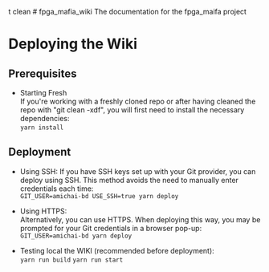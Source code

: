 t clean # fpga_mafia_wiki
The documentation for the fpga_maifa project


# Deploying the Wiki  
## Prerequisites  
-  Starting Fresh  
If you're working with a freshly cloned repo or after having cleaned the repo with "git clean -xdf", you will first need to install the necessary dependencies:   
``` yarn install ```

## Deployment
- Using SSH:
If you have SSH keys set up with your Git provider, you can deploy using SSH.  This method avoids the need to manually enter credentials each time:  
``` GIT_USER=amichai-bd USE_SSH=true yarn deploy ```   

- Using HTTPS:   
Alternatively, you can use HTTPS. When deploying this way, you may be prompted for your Git credentials in a browser pop-up:    
``` GIT_USER=amichai-bd yarn deploy ```   

- Testing local the WIKI (recommended before deployment):  
``` yarn run build ```
``` yarn run start ```
